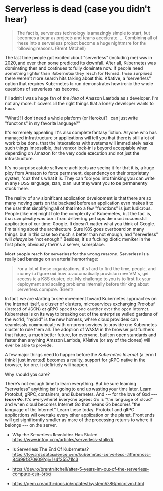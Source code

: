 # Serverless is dead (case you didn't hear)

> The fact is, serverless technology is amazingly simple to start, but becomes a bear as projects and teams accelerate. ... Combining all of these into a serverless project become a huge nightmare for the following reasons. (Brent Mitchell)

The last time people got excited about "serverless" (including me) was in 2020, and even then some predicted its downfall. After all, Kubernetes was dominating then and continues to fully dominate now. If people need something lighter than Kubernetes they reach for Nomad. I was surprised there weren't more search hits talking about this. KNative, a "serverless" option that requires Kubernetes to run demonstrates how ironic the whole questions of serverless has become.

I'll admit I was a huge fan of *the idea* of Amazon Lambda as a developer. I'm not any more. It covers all the right things that a lonely developer wants to hear.

"What?! I don't need a whole platform (or Heroku)? I can just write "functions" in my favorite language?"

It's extremely appealing. It's also complete fantasy fiction. Anyone who has managed infrastructure or applications will tell you that there is still a lot of work to be done, that the integrations with systems will immediately make such things impossible, that vendor lock-in is beyond acceptable when depending on Amazon for the very code execution and not just the infrastructure.

It's no surprise astute software architects are seeing it for that it is, a huge ploy from Amazon to force permanent, dependency on their proprietary system, 'cuz that's what it is. They can fool you into thinking you can write in any FOSS language, blah, blah. But they want you to be permanently stuck there.

The reality of any significant application development is that there are so many moving parts on the backend before an application even makes it to the user that simplifying all of that into a few "functions" is just ludicrous. People (like me) might hate the complexity of Kubernetes, but the fact is, that complexity was born from delivering perhaps the most successful application of our time: Google. It doesn't matter what you think of Google. I'm talking about the architecture. Sure K8S goes overboard on many things, but in this case too much is better than not enough, and "serverless" will *always* be "not enough." Besides, it's a fucking idiotic moniker in the first place, obviously there's a server, someplace.

Most people reach for serverless for the wrong reasons. Serverless is a really bad bandage on an arterial hemorrhage:

> For a lot of these organizations, it's hard to find the time, people, and money to figure out how to automatically provision new VM's, get access to a K8S cluster, etc. My challenge to you is to first fix your deployment and scaling problems internally before thinking about serverless compute. (Brent)

In fact, we are starting to see movement toward Kubernetes approaches on the Internet itself, a cluster of clusters, microservices exchanging Protobuf (instead of JSON) at gRPC speed to one another over the open Internet. Kubernetes is on its way to breaking out of the enterprise walled gardens of the world, "hybrid" is the new hotness, where cloud providers can seamlessly communicate with on-prem services to provide one Kubernetes cluster to rule them all. The adoption of WASM in the browser just furthers that future, a much better future, for everyone, built on open standards and faster than anything Amazon Lambda, KNative (or any of the clones) will ever be able to  provide.

A few major things need to happen before the *Kubernetes Internet* (a term I think I just invented) becomes a reality, support for gRPC native in the browser, for one. It definitely will happen.

Why should you care?

There's not enough time to learn everything. But be sure learning "serverless" anything isn't going to end up wasting your time later. Learn Protobuf, gRPC, containers, and Kubernetes. And --- for the love of God --- ***learn Go***. It's everywhere! Everyone agrees Go is "the language of cloud" and when cloud becomes Internet Go that means Go becomes "the language of the Internet." Learn these today. Protobuf and gRPC applications will overtake every other application on the planet. Front ends will get significantly smaller as more of the processing returns to where it
belongs --- on the server.

* Why the Serverless Revolution Has Stalled  
  https://www.infoq.com/articles/serverless-stalled/

* Is Serverless The End Of Kubernetes?   
  https://towardsdatascience.com/kubernetes-serverless-differences-84699f370609?gi=1e4f35571fc3

* https://dev.to/brentmitchell/after-5-years-im-out-of-the-serverless-compute-cult-3f6d

* https://qemu.readthedocs.io/en/latest/system/i386/microvm.html
